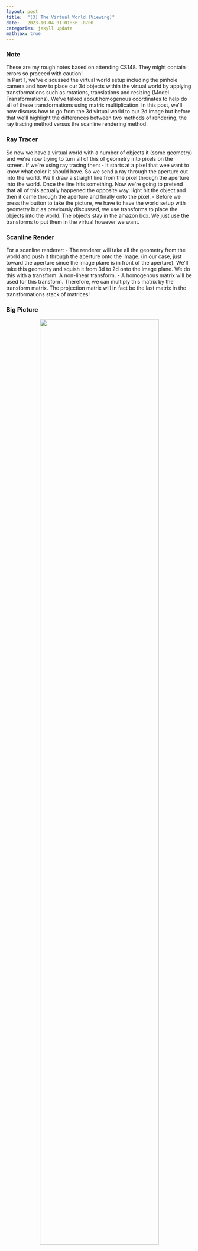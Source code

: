 ```yaml
---
layout: post
title:  "(3) The Virtual World (Viewing)"
date:   2023-10-04 01:01:36 -0700
categories: jekyll update
mathjax: true
---
```

<!------------------------------------------------------------------------------------>
<h3>Note</h3>
These are my rough notes based on attending CS148. They might contain errors so proceed with caution!
<br>
In Part 1, we've discussed the virtual world setup including the pinhole camera and how to place our 3d objects within the virtual world by applying transformations such as rotations, translations and resizing (Model Transformations). We've talked about homogenous coordinates to help do all of these transformations using matrix multiplication. In this post, we'll now discuss how to go from the 3d virtual world to our 2d image but before that we'll highlight the differences between two methods of rendering, the ray tracing method versus the scanline rendering method.
<!------------------------------------------------------------------------------------>
<h3>Ray Tracer</h3>
So now we have a virtual world with a number of objects it (some geometry) and we're now trying to turn all of this of geometry into pixels on the screen. If we're using ray tracing then:
- It starts at a pixel that wee want to know what color it should have. So we send a ray through the aperture out into the world. We'll draw a straight line from the pixel through the aperture into the world. Once the line hits something. Now we're going to pretend that all of this actually happened the opposite way. light hit the object and then it came through the aperture and finally onto the pixel.
- Before we press the button to take the picture, we have to have the world setup with geometry but as previously discussed, we use transforms to place the objects into the world. The objects stay in the amazon box. We just use the transforms to put them in the virtual however we want. 
<br>
<!------------------------------------------------------------------------------------>
<h3>Scanline Render</h3>
For a scanline renderer:
- The renderer will take all the geometry from the world and push it through the aperture onto the image. (in our case, just toward the aperture since the image plane is in front of the aperture). We'll take this geometry and squish it from 3d to 2d onto the image plane. We do this with a transform. A non-linear transform.
- A homogenous matrix will be used for this transform. Therefore, we can multiply this matrix by the transform matrix. The projection matrix will in fact be the last matrix in the transformations stack of matrices! 
<br>
<!------------------------------------------------------------------------------------>
<h3>Big Picture</h3>
<p style="text-align:center;"><img src="{{ site.url }}/assets/graphics/virtual-world/03-coordinates.png" width="80%" class="center"></p>
To render a picture:
1. We need to transform the models into the virtual world via model transformations. Here we went from the "Object Space" to "World Space".We did this already in part 1.
2. From "World Space", we need to go to "Camera Space". This is where we will place the camera at the origin via some rigid transformation.
3. Take the viewing frustum and apply a <b>perspective transformation</b> to shrink it into a viewing volume with boundaries at $$[l, r]$$, $$[b, t]$$, $$[f, n]$$.
4. Take this viewing volume and scale/resize it to the canonical viewing unit volume with all these planes are now between -1 and 1. This transformation is called the <b>orthographic projection transformation</b>.
5. Finally, there is a viewport transformation from go from the unit volume to pixel coordinates in "screen space". 


- The next transformation is the orthographic projection transformation. The viewing here is looking along the minus z-axis with the head pointing in the y direction. What we want here, is to take this viewing volumn with the left and right planes ($$x = r,l$$), top and bottm planes ($$y = t,b$$) and near and far plane ($$z = n,f$$) and convert this volume to what is called the canonical view volume. Note that we're not doing any perspective projection yet.
<br>
<!------------------------------------------------------------------------------------>
<h3>(2) Camera Transformation</h3>
TODO. This is done to change the view point in 3D. We have three parameters here. The eye position $$e$$, the gaze direction $$g$$ and the view up vector $$t$$. We're going to skip this transformation for now.
<br>
<!------------------------------------------------------------------------------------>
<h3>(4) Orthographic Projection</h3>
Let's skip (3) and talk about (4) since it's simpler. Here we've already applied the perspective transformation and now we have this viewing volume that is not yet a unit volume. W're just taking the viewing volume and converting it to a canonical volume. Here we're going from the camera space to a canonical view volume. We're going to scale and translate the viewing volume to a canonical volume. Note that we will not need any rotations here. It's just scaling and translating. Here is the matrix that we will end up with.
<div>
$$
\begin{align*}
\begin{bmatrix}
\frac{2}{r-1} & 0 & 0 & -\frac{r+l}{r-l} \\
0 & -\frac{2}{t-b} & 0 & -\frac{t+b}{t-b} \\
0 & 0 & -\frac{2}{n-f} & -\frac{n+f}{n-f} \\
0 & 0 & 1 & 0
\end{bmatrix}
\end{align*}
$$
</div>
<!------------------------------------------------------------------------------------>
<h3>(3) Perspective Transformation</h3>
<p style="text-align:center;"><img src="{{ site.url }}/assets/graphics/virtual-world/04-prespective.png" width="60%" class="center"></p>
Before applying the orthographic projection, we have applied a perspective transformation, shown above. (Image taken from the book in my references). So how do we do this? Let's fix the z-axis below (image from the slides)
<p style="text-align:center;"><img src="{{ site.url }}/assets/graphics/virtual-world/02-similar.png" width="100%" class="center"></p>
The key property of perspective is that the size of an object on the screen is proportional to 1/z. We start from $$(x,y,z)$$ and we need to find the coordinates $$(x',y')$$ that will be used in the film plane. To find these coordinates, we can use the properties of similar triangles to derive the film x-coordinate,
<div>
$$
\begin{align*}
\frac{x}{z} &= \frac{x'}{h} \\
x' &= h \frac{x}{z}. \\ 
\end{align*}
$$
</div>
and the film y-coordinate,
<div>
$$
\begin{align*}
\frac{y}{z} &= \frac{y'}{h} \\
y' &= h \frac{y}{z}. \\ 
\end{align*}
$$
</div>
Dividing by $$z$$ is non-linear and we want to use a matrix multiplication for this projection. So how do we solve this issue? We'll use the same the trick that we used with translation which is homogenous coordinates.
<br>
<!------------------------------------------------------------------------------------>
<h3>Homogeneous Coordinates Revisited</h3>
The homogenous coordinates will allow us to express this transformation from world coordinates $$(x,y,z)$$ to film coordinates $$(x',y')$$. So previously we expressed translations with homogenous coordinates, we said that for points, we're going to add a fourth coordinate that is equal to 1 and for vectors we're going to add a 0. This is just to make translation works as a matrix multiplication. So instead of just "bolting" a 1 (per the book), we're going to define this 4th coordinate as the denominator of the $$x$$, $$y$$ and $$z$$ coordinates. So for example:
<div>
$$
\begin{align*}
\begin{bmatrix}
 wx \\
 wy \\
 wz \\
 w
\end{bmatrix}
\end{align*}
$$
</div>
is the point $$(x/w, y/w, z/w, 1)$$. 
<br>
<!------------------------------------------------------------------------------------>
<h3>Prespective Matrix</h3>
So what we want is derive some matrix in order to go from $$h(x/z)$$ for example to $$x'$$, shown below
<div>
$$
\begin{align*}
\begin{bmatrix}
x' \\
y' \\
z' \\
1
\end{bmatrix}
=
\begin{bmatrix}
h \frac{x}{z} \\
h \frac{y}{z} \\
? \\
1
\end{bmatrix}
\end{align*}
$$
</div>
One idea that will get rid of the division is to use the forth coordinate for storing this $$z$$ value just as we saw in the previous section. Additionally, we can put the $$h$$ factor in the matrix where the scale factors go since we're we're scaling. To write this in matrix form:
<div>
$$
\begin{align*}
\begin{bmatrix}
x'w' \\
y'w' \\
z'w' \\
w'
\end{bmatrix}
=
\begin{bmatrix}
h & 0 & 0 & 0 \\
0 & h & 0 & 0 \\
0 & 0 & a & b \\
0 & 0 & 1 & 0
\end{bmatrix}
\begin{bmatrix}
x \\
y \\
z \\
1
\end{bmatrix}
\end{align*}
$$
</div>
So now let's study this matrix. First of all, the forth row has a 1. This 1 is there to save the $$z$$ coordinate so now we have $$w'=z$$. This is really important and the trick that we need to do the division. So now we have $$w'=z$$. Let's now multiply the first row and see what it does. $$x'w' = hx$$. Since we agreed that the forth coordinate will be the denominator then we get exactly what we wanted $$x' = hx/z$$ as we wanted. A similar calculation can be done for the $$y'$$ coordinate in the second row.
<br>
What about the mysterious third row? we have 
<div>
$$
\begin{align*}
z'w' = az + b \\
z'z = az + b.
\end{align*}
$$
</div>
So technically here $$a$$ and $$b$$ can be zero and we'll be projecting this fine. We don't need them really. So why bother? The idea here is that we might have two objects splattered on the screen with one object infront of the other. But all these geometrics are now squished together because we use the matrix, all of the $$z$$ values will just be $$h$$ where the film plane is in here,
<p style="text-align:center;"><img src="{{ site.url }}/assets/graphics/virtual-world/02-similar.png" width="100%" class="center"></p>
We lost the information that will tell us which object will have a lower or higher $$z$$ value. So the idea here is use that third row to preseve these values (the notion of what's infront and what's behind). a smaller $$z'$$ will mean it's infront, a higher means it's behind.
<br>
Let the near clipping plane be $$n$$ and the far clipping plane be $$f$$ of the viewing frustum. (Usually $$h$$ is just $$n$$ but doesn't have to be). We also want to preserve the clipping planes so that when $$z=n$$, $$z'$$ is also $$n$$ and when $$z=f$$, $$z' is also $$f$$. So now we have these two equations,
<div>
$$
\begin{align*}
nz = az + b \\
n^2 = an + b.
\end{align*}
$$
</div>
and 
<div>
$$
\begin{align*}
fz = az + b \\
f^2 = af + b.
\end{align*}
$$
</div>
The solution to these equations are $$a=n+f$$ and $$b=-fn$$. So the perspective matrix is now:
<div>
$$
\begin{align*}
\begin{bmatrix}
x'w' \\
y'w' \\
z'w' \\
w'
\end{bmatrix}
=
\begin{bmatrix}
h & 0 & 0 & 0 \\
0 & h & 0 & 0 \\
0 & 0 & n+f & -fn \\
0 & 0 & 1 & 0
\end{bmatrix}
\begin{bmatrix}
x \\
y \\
z \\
1
\end{bmatrix}
\end{align*}
$$
</div>
<!------------------------------------------------------------------------------------>
<h3>References</h3>
<a href="https://www.amazon.com/Fundamentals-Computer-Graphics-Steve-Marschner/dp/1482229390">Fundamentals of Computer Graphics, 4th Edition</a>
<br>
<a href="https://web.stanford.edu/class/cs148/lectures.html"> CS148 Lectures </a>
<br>

